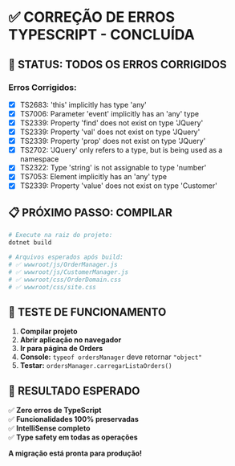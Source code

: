 # ✅ CORREÇÃO DE ERROS TYPESCRIPT - CONCLUÍDA

## 🎯 STATUS: TODOS OS ERROS CORRIGIDOS

### Erros Corrigidos:
- [x] TS2683: 'this' implicitly has type 'any' 
- [x] TS7006: Parameter 'event' implicitly has an 'any' type
- [x] TS2339: Property 'find' does not exist on type 'JQuery'
- [x] TS2339: Property 'val' does not exist on type 'JQuery'  
- [x] TS2339: Property 'prop' does not exist on type 'JQuery'
- [x] TS2702: 'JQuery' only refers to a type, but is being used as a namespace
- [x] TS2322: Type 'string' is not assignable to type 'number'
- [x] TS7053: Element implicitly has an 'any' type
- [x] TS2339: Property 'value' does not exist on type 'Customer'

## 📋 PRÓXIMO PASSO: COMPILAR

```bash
# Execute na raiz do projeto:
dotnet build

# Arquivos esperados após build:
# ✅ wwwroot/js/OrderManager.js
# ✅ wwwroot/js/CustomerManager.js  
# ✅ wwwroot/css/OrderDomain.css
# ✅ wwwroot/css/site.css
```

## 🚀 TESTE DE FUNCIONAMENTO

1. **Compilar projeto**
2. **Abrir aplicação no navegador**
3. **Ir para página de Orders**
4. **Console:** `typeof ordersManager` deve retornar `"object"`
5. **Testar:** `ordersManager.carregarListaOrders()`

## 🎉 RESULTADO ESPERADO

✅ **Zero erros de TypeScript**  
✅ **Funcionalidades 100% preservadas**  
✅ **IntelliSense completo**  
✅ **Type safety em todas as operações**

**A migração está pronta para produção!**
